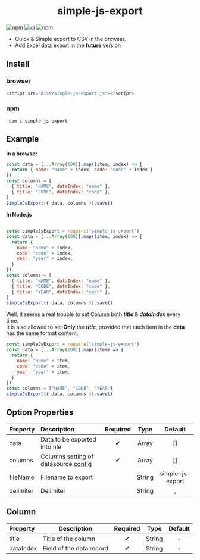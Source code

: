 # <div style="text-align:center;">simple-js-export</div>

[![npm](https://img.shields.io/npm/v/simple-js-export)](https://www.npmjs.com/package/simple-js-export)
[![ci](https://github.com/sanjayheaven/simple-js-export/actions/workflows/ci.yaml/badge.svg)](https://github.com/sanjayheaven/simple-js-export/actions/workflows/ci.yaml)
![npm](https://img.shields.io/npm/dw/simple-js-export)

- Quick & Simple export to CSV in the browser.
- Add Excel data export in the **future** version

## Install

### browser

```js
<script src="dist/simple-js-export.js"></script>
```

### npm

```shell
 npm i simple-js-export
```

###

## Example

**In a browser**

```js
const data = [...Array(100)].map((item, index) => {
  return { name: "name" + index, code: "code" + index }
})
const columns = [
  { title: "NAME", dataIndex: "name" },
  { title: "CODE", dataIndex: "code" },
]
SimpleJsExport({ data, columns }).save()
```

**In Node.js**

##

```js
const simpleJsExport = require("simple-js-export")
const data = [...Array(100)].map((item, index) => {
  return {
    name: "name" + index,
    code: "code" + index,
    year: "year" + index,
  }
})
const columns = [
  { title: "NAME", dataIndex: "name" },
  { title: "CODE", dataIndex: "code" },
  { title: "YEAR", dataIndex: "year" },
]
simpleJsExport({ data, columns }).save()
```

Well, it seems a real trouble to set [Column](#Column) both **_title_** & **_dataIndex_** every time.  
It is also allowed to set **Only** the **_title_**, provided that each item in the **data** has the same format content.

```js
const simpleJsExport = require("simple-js-export")
const data = [...Array(100)].map((item) => {
  return {
    name: "name" + item,
    code: "code" + item,
    year: "year" + item,
  }
})
const columns = ["NAME", "CODE", "YEAR"]
simpleJsExport({ data, columns }).save()
```

## Option Properties

| Property  | Description                                     | Required |  Type  |     Default      |
| :-------- | :---------------------------------------------- | :------: | :----: | :--------------: |
| data      | Data to be exported into file                   |    ✔     | Array  |        []        |
| columns   | Columns setting of datasource [config](#Column) |    ✔     | Array  |        []        |
| fileName  | Filename to export                              |          | String | simple-js-export |
| delimiter | Delimiter                                       |          | String |        ,         |

## Column

| Property  | Description              | Required | Type   | Default |
| :-------- | ------------------------ | :------: | ------ | :-----: |
| title     | Title of the column      |    ✔     | String |    -    |
| dataIndex | Field of the data record |    ✔     | String |    -    |
